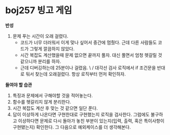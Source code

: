 # boj257 빙고 게임

**반성**

1. 문제 푸는 시간이 오래 걸렸다.
   - 코드가 너무 더러워서 이게 맞나 싶어서 중간에 멈췄다. 근데 다른 사람들도 코드가 그렇게 깔끔하지 않았다.
   - 시간 복잡도 계산했을때 문제 없으면 끝까지 풀자. 대신 풀면서 엄청 헷갈릴 것 같으니까 분리를 하자.
   - 근데 디버깅하는데 25분이나 걸렸음. \ / 대각선 검사 로직에서 if 조건문을 반대로 둬서 찾는데 오래걸렸다. 항상 로직부터 먼저 확인하자.

**들여야 할 습관**

1. 특징과 문제에서 구해야할 것을 적어놓는다.
2. 함수를 헷갈리지 않게 분리한다.
3. 시간 복잡도 계산 후 맞는 것 같으면 일단 푼다.
4. 답이 이상하게 나온다면 구현한대로 구현했는지 로직을 검사한다. 그럼에도 불구하고 이상하다면 문제로 다시 돌아가 놓친 부분이 있는지(입력, 출력, 혹은 특이사항이 구현됐는지) 확인한다. 그 다음으로 예외케이스를 더 생각해본다.
